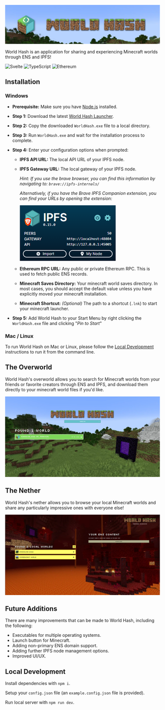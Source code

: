 ![World Hash Banner][banner]

World Hash is an application for sharing and experiencing Minecraft worlds through ENS and IPFS!

![Svelte](https://img.shields.io/badge/svelte-%23f1413d.svg?style=for-the-badge&logo=svelte&logoColor=white)
![TypeScript](https://img.shields.io/badge/typescript-%23007ACC.svg?style=for-the-badge&logo=typescript&logoColor=white)
![Ethereum](https://img.shields.io/badge/Ethereum-3C3C3D?style=for-the-badge&logo=Ethereum&logoColor=white)

## Installation

### Windows

- **Prerequisite:** Make sure you have [Node.js](https://nodejs.org/en/download/) installed.

- **Step 1:** Download the latest [World Hash Launcher](https://github.com/trmid/world-hash/releases/latest).

- **Step 2:** Copy the downloaded `WorldHash.exe` file to a local directory.

- **Step 3:** Run `WorldHash.exe` and wait for the installation process to complete.

- **Step 4:** Enter your configuration options when prompted:

  - **IPFS API URL:** The local API URL of your IPFS node.

  - **IPFS Gateway URL:** The local gateway of your IPFS node.

    *Hint: If you use the brave browser, you can find this information by navigating to: `brave://ipfs-internals/`*

    *Alternatively, if you have the Brave IPFS Companion extension, you can find your URLs by opening the extension:*

    ![Brave IPFS Companion][braveIpfsComp]

  - **Ethereum RPC URL:** Any public or private Ethereum RPC. This is used to fetch public ENS records.

  - **Minecraft Saves Directory:** Your minecraft world saves directory. In most cases, you should accept the default value unless you have explicitly moved your minecraft installation.

  - **Minecraft Shortcut:** *(Optional)* The path to a shortcut (`.lnk`) to start your minecraft launcher.

- **Step 5:** Add World Hash to your Start Menu by right clicking the `WorldHash.exe` file and clicking "*Pin to Start*"

### Mac / Linux

To run World Hash on Mac or Linux, please follow the [Local Development](#local-development) instructions to run it from the command line.

## The Overworld

World Hash's overworld allows you to search for Minecraft worlds from your friends or favorite creators through ENS and IPFS, and download them directly to your minecraft world files if you'd like.

![Overworld][overworld]

## The Nether

World Hash's nether allows you to browse your local Minecraft worlds and share any particularly impressive ones with everyone else!

![Nether][nether]

## Future Additions

There are many improvements that can be made to World Hash, including the following:

- Executables for multiple operating systems.
- Launch button for Minecraft.
- Adding non-primary ENS domain support.
- Adding further IPFS node management options.
- Improved UI/UX.

## Local Development

Install dependencies with `npm i`.

Setup your `config.json` file (an `example.config.json` file is provided).

Run local server with `npm run dev`.

[banner]: /static/banner.png "World Hash Banner"
[braveIpfsComp]: /static/screenshots/braveIpfsComp.png "Brave IPFS Companion"
[overworld]: /static/screenshots/overworld.png "World Hash Overworld"
[nether]: /static/screenshots/nether.png "World Hash Nether"
